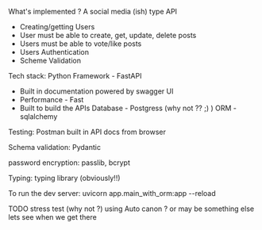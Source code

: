 What's implemented ? A social media (ish) type API
- Creating/getting Users
- User must be able to create, get, update, delete posts
- Users must be able to vote/like posts
- Users Authentication
- Scheme Validation

Tech stack:
Python
Framework - FastAPI
- Built in documentation powered by swagger UI
- Performance - Fast
- Built to build the APIs
Database - Postgress (why not ?? ;) )
ORM - sqlalchemy

Testing:
Postman
built in API docs from browser

Schema validation:
Pydantic

password encryption:
passlib, bcrypt

Typing:
typing library (obviously!!)

To run the dev server:
uvicorn app.main_with_orm:app --reload

TODO
stress test (why not ?) using Auto canon ? or may be something else lets see when we get there